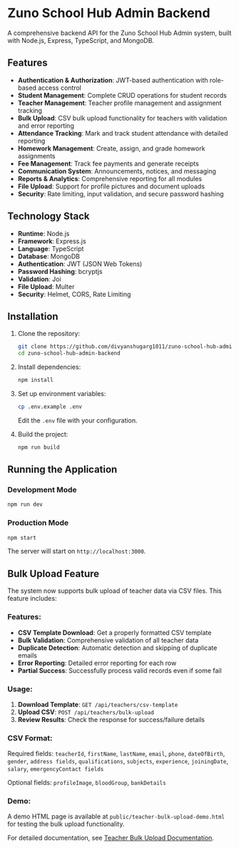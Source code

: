 # Zuno School Hub Admin Backend

A comprehensive backend API for the Zuno School Hub Admin system, built with Node.js, Express, TypeScript, and MongoDB.

## Features

- **Authentication & Authorization**: JWT-based authentication with role-based access control
- **Student Management**: Complete CRUD operations for student records
- **Teacher Management**: Teacher profile management and assignment tracking
- **Bulk Upload**: CSV bulk upload functionality for teachers with validation and error reporting
- **Attendance Tracking**: Mark and track student attendance with detailed reporting
- **Homework Management**: Create, assign, and grade homework assignments
- **Fee Management**: Track fee payments and generate receipts
- **Communication System**: Announcements, notices, and messaging
- **Reports & Analytics**: Comprehensive reporting for all modules
- **File Upload**: Support for profile pictures and document uploads
- **Security**: Rate limiting, input validation, and secure password hashing

## Technology Stack

- **Runtime**: Node.js
- **Framework**: Express.js
- **Language**: TypeScript
- **Database**: MongoDB
- **Authentication**: JWT (JSON Web Tokens)
- **Password Hashing**: bcryptjs
- **Validation**: Joi
- **File Upload**: Multer
- **Security**: Helmet, CORS, Rate Limiting

## Installation

1. Clone the repository:
   ```bash
   git clone https://github.com/divyanshugarg1011/zuno-school-hub-admin-backend.git
   cd zuno-school-hub-admin-backend
   ```

2. Install dependencies:
   ```bash
   npm install
   ```

3. Set up environment variables:
   ```bash
   cp .env.example .env
   ```
   
   Edit the `.env` file with your configuration.

4. Build the project:
   ```bash
   npm run build
   ```

## Running the Application

### Development Mode
```bash
npm run dev
```

### Production Mode
```bash
npm start
```

The server will start on `http://localhost:3000`.

## Bulk Upload Feature

The system now supports bulk upload of teacher data via CSV files. This feature includes:

### Features:
- **CSV Template Download**: Get a properly formatted CSV template
- **Bulk Validation**: Comprehensive validation of all teacher data
- **Duplicate Detection**: Automatic detection and skipping of duplicate emails
- **Error Reporting**: Detailed error reporting for each row
- **Partial Success**: Successfully process valid records even if some fail

### Usage:
1. **Download Template**: `GET /api/teachers/csv-template`
2. **Upload CSV**: `POST /api/teachers/bulk-upload`
3. **Review Results**: Check the response for success/failure details

### CSV Format:
Required fields: `teacherId`, `firstName`, `lastName`, `email`, `phone`, `dateOfBirth`, `gender`, `address fields`, `qualifications`, `subjects`, `experience`, `joiningDate`, `salary`, `emergencyContact fields`

Optional fields: `profileImage`, `bloodGroup`, `bankDetails`

### Demo:
A demo HTML page is available at `public/teacher-bulk-upload-demo.html` for testing the bulk upload functionality.

For detailed documentation, see [Teacher Bulk Upload Documentation](docs/teacher-bulk-upload.md).